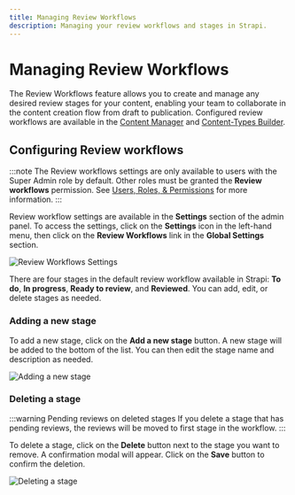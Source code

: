 ```yaml
---
title: Managing Review Workflows
description: Managing your review workflows and stages in Strapi.
---
```


# Managing Review Workflows <EntrepriseBadge /> <AlphaBadge />

The Review Workflows feature allows you to create and manage any desired review stages for your content, enabling your team to collaborate in the content creation flow from draft to publication. Configured review workflows are available in the [Content Manager](/user-docs/content-manager/reviewing-content) and [Content-Types Builder](/user-docs/content-type-builder).

## Configuring Review workflows

:::note
The Review workflows settings are only available to users with the Super Admin role by default. Other roles must be granted the **Review workflows** permission. See [Users, Roles, & Permissions](/user-docs/users-roles-permissions) for more information.
:::

Review workflow settings are available in the **Settings** section of the admin panel. To access the settings, click on the **Settings** icon in the left-hand menu, then click on the **Review Workflows** link in the **Global Settings** section.

![Review Workflows Settings](/img/assets/review-workflows/review-workflows.png)

There are four stages in the default review workflow available in Strapi: **To do**, **In progress**, **Ready to review**, and **Reviewed**. You can add, edit, or delete stages as needed. 

### Adding a new stage

To add a new stage, click on the **Add a new stage** button. A new stage will be added to the bottom of the list. You can then edit the stage name and description as needed.

![Adding a new stage](/img/assets/review-workflows/add-stage.png)

### Deleting a stage

:::warning Pending reviews on deleted stages
If you delete a stage that has pending reviews, the reviews will be moved to first stage in the workflow.
:::

To delete a stage, click on the **Delete** button next to the stage you want to remove. A confirmation modal will appear. Click on the **Save** button to confirm the deletion.

![Deleting a stage](/img/assets/review-workflows/delete-stage.png)
